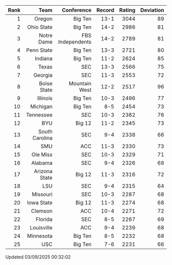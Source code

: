 | Rank  | Team                 | Conference           | Record   | Rating | Deviation |
| ---:  | ---:                 | ---:                 | ---:     | ---:   | ---:      |
| 1     | Oregon               | Big Ten              | 13-1     | 3044   | 89        |
| 2     | Ohio State           | Big Ten              | 14-2     | 2986   | 81        |
| 3     | Notre Dame           | FBS Independents     | 14-2     | 2789   | 81        |
| 4     | Penn State           | Big Ten              | 13-3     | 2721   | 80        |
| 5     | Indiana              | Big Ten              | 11-2     | 2624   | 85        |
| 6     | Texas                | SEC                  | 13-3     | 2566   | 75        |
| 7     | Georgia              | SEC                  | 11-3     | 2553   | 72        |
| 8     | Boise State          | Mountain West        | 12-2     | 2517   | 96        |
| 9     | Illinois             | Big Ten              | 10-3     | 2496   | 77        |
| 10    | Michigan             | Big Ten              | 8-5      | 2454   | 73        |
| 11    | Tennessee            | SEC                  | 10-3     | 2382   | 76        |
| 12    | BYU                  | Big 12               | 11-2     | 2345   | 73        |
| 13    | South Carolina       | SEC                  | 9-4      | 2338   | 66        |
| 14    | SMU                  | ACC                  | 11-3     | 2330   | 73        |
| 15    | Ole Miss             | SEC                  | 10-3     | 2329   | 71        |
| 16    | Alabama              | SEC                  | 9-4      | 2326   | 68        |
| 17    | Arizona State        | Big 12               | 11-3     | 2316   | 72        |
| 18    | LSU                  | SEC                  | 9-4      | 2315   | 64        |
| 19    | Missouri             | SEC                  | 10-3     | 2287   | 68        |
| 20    | Iowa State           | Big 12               | 11-3     | 2274   | 68        |
| 21    | Clemson              | ACC                  | 10-4     | 2271   | 72        |
| 22    | Florida              | SEC                  | 8-5      | 2267   | 69        |
| 23    | Louisville           | ACC                  | 9-4      | 2239   | 68        |
| 24    | Minnesota            | Big Ten              | 8-5      | 2232   | 68        |
| 25    | USC                  | Big Ten              | 7-6      | 2231   | 66        |

Updated 03/09/2025 00:32:02
